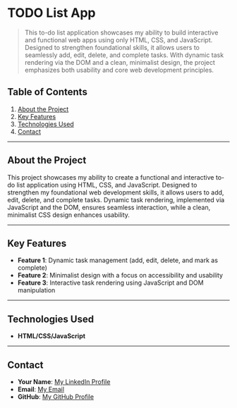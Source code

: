 # TODO List App

> This to-do list application showcases my ability to build interactive and functional web apps using only HTML, CSS, and JavaScript. Designed to strengthen foundational skills, it allows users to seamlessly add, edit, delete, and complete tasks. With dynamic task rendering via the DOM and a clean, minimalist design, the project emphasizes both usability and core web development principles.

## Table of Contents

1. [About the Project](#about-the-project)
2. [Key Features](#key-features)
3. [Technologies Used](#technologies-used)
4. [Contact](#contact)

---

## About the Project

This project showcases my ability to create a functional and interactive to-do list application using HTML, CSS, and JavaScript. Designed to strengthen my foundational web development skills, it allows users to add, edit, delete, and complete tasks. Dynamic task rendering, implemented via JavaScript and the DOM, ensures seamless interaction, while a clean, minimalist CSS design enhances usability.

---

## Key Features

- **Feature 1**: Dynamic task management (add, edit, delete, and mark as complete)
- **Feature 2**: Minimalist design with a focus on accessibility and usability
- **Feature 3**: Interactive task rendering using JavaScript and DOM manipulation

---

## Technologies Used

- **HTML/CSS/JavaScript**

---

## Contact

- **Your Name**: [My LinkedIn Profile](https://www.linkedin.com/in/landon-linn/)
- **Email**: [My Email](landonlinn1@gmail.com)
- **GitHub**: [My GitHub Profile](https://github.com/LandonLinn)
